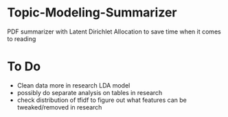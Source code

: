 # Topic-Modeling-Summarizer
PDF summarizer with Latent Dirichlet Allocation to save time when it comes to reading 

# To Do
- Clean data more in research LDA model
- possibly do separate analysis on tables in research
- check distribution of tfidf to figure out what features can be tweaked/removed in research
